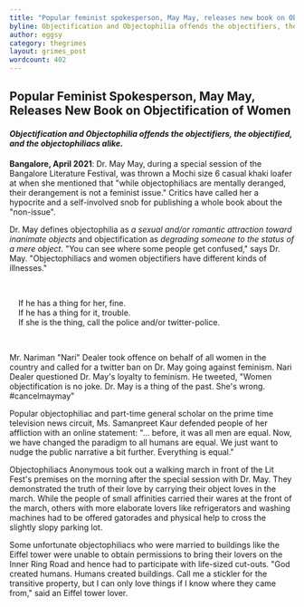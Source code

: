 ```yaml
---
title: "Popular feminist spokesperson, May May, releases new book on Objectification of Women"
byline: Objectification and Objectophilia offends the objectifiers, the objectified, and the objectophiliacs alike.
author: eggsy
category: thegrimes
layout: grimes_post
wordcount: 402
---
```


## Popular Feminist Spokesperson, May May, Releases New Book on Objectification of Women

#### ***Objectification and Objectophilia** offends the objectifiers, the objectified, and the objectophiliacs alike.*

**Bangalore, April 2021**: Dr. May May, during a special session of the Bangalore Literature Festival, was thrown a Mochi size 6 casual khaki loafer at when she mentioned that "while objectophiliacs are mentally deranged, their derangement is not a feminist issue." Critics have called her a hypocrite and a self-involved snob for publishing a whole book about the "non-issue".

Dr. May defines objectophilia as *a sexual and/or romantic attraction toward inanimate objects* and objectification as *degrading someone to the status of a mere object*. "You can see where some people get confused," says Dr. May. "Objectophiliacs and women objectifiers have different kinds of illnesses."  

<br>

&nbsp;&nbsp;&nbsp; If he has a thing for her, fine.  
&nbsp;&nbsp;&nbsp; If he has a thing for it, trouble.  
&nbsp;&nbsp;&nbsp; If she is the thing, call the police and/or twitter-police.  

<br>

Mr. Nariman "Nari" Dealer took offence on behalf of all women in the country and called for a twitter ban on Dr. May going against feminism. Nari Dealer questioned Dr. May's loyalty to feminism. He tweeted, "Women objectification is no joke. Dr. May is a thing of the past. She's wrong. #cancelmaymay"

Popular objectophiliac and part-time general scholar on the prime time television news circuit, Ms. Samanpreet Kaur defended people of her affliction with an online statement: "... before, it was all men are equal. Now, we have changed the paradigm to all humans are equal. We just want to nudge the public narrative a bit further. Everything is equal."

Objectophiliacs Anonymous took out a walking march in front of the Lit Fest's premises on the morning after the special session with Dr. May. They demonstrated the truth of their love by carrying their object loves in the march. While the people of small affinities carried their wares at the front of the march, others with more elaborate lovers like refrigerators and washing machines had to be offered gatorades and physical help to cross the slightly slopy parking lot. 

Some unfortunate objectophiliacs who were married to buildings like the Eiffel tower were unable to obtain permissions to bring their lovers on the Inner Ring Road and hence had to participate with life-sized cut-outs. "God created humans. Humans created buildings. Call me a stickler for the transitive property, but I can only love things if I know where they came from," said an Eiffel tower lover.